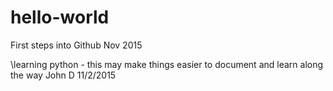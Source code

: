 # hello-world
First steps into Github Nov 2015

\\learning python -
this may make things easier to document and learn along the way
John D 11/2/2015
